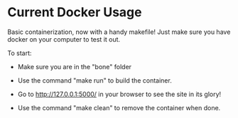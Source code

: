 # Current Docker Usage

Basic containerization, now with a handy makefile! Just make sure you have docker on your computer to test it out.

To start:

- Make sure you are in the "bone" folder

- Use the command "make run" to build the container.

- Go to http://127.0.0.1:5000/ in your browser to see the site in its glory!

- Use the command "make clean" to remove the container when done.
